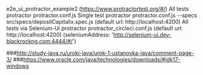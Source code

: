 e2e_ui_protractor_example2 (https://www.protractortest.org/#/)
All tests
protractor protractor.conf.js
Single test
protractor protractor.conf.js --specs src/specs/depositCapitalix.spec.js (default url: http://localhost:4200)
All tests via Selenium-Ui
protractor protractor_circleci.conf.js (default url: http://localhost:4200) (seleniumAddress: 'http://selenium-ui.dev-blackrockng.com:4444/#/')

###http://study-java.ru/uroki-java/urok-1-ustanovka-java/comment-page-3/
###https://www.oracle.com/java/technologies/downloads/#jdk17-windows